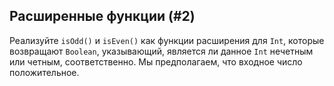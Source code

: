 ## Расширенные функции (#2)

Реализуйте `isOdd()` и `isEven()` как функции расширения для `Int`, которые возвращают `Boolean`, указывающий, является ли данное `Int` нечетным или четным, соответственно. Мы предполагаем, что входное число положительное.